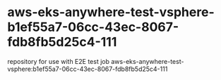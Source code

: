 # aws-eks-anywhere-test-vsphere-b1ef55a7-06cc-43ec-8067-fdb8fb5d25c4-111
repository for use with E2E test job aws-eks-anywhere-test-vsphere:b1ef55a7-06cc-43ec-8067-fdb8fb5d25c4-111
